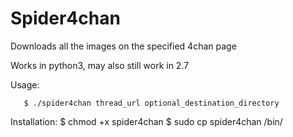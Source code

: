 # Spider4chan
Downloads all the images on the specified 4chan page

Works in python3, may also still work in 2.7

Usage:

       $ ./spider4chan thread_url optional_destination_directory

Installation:
       $ chmod +x spider4chan
       $ sudo cp spider4chan /bin/